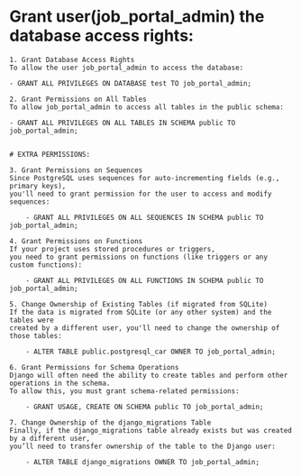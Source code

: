 # Grant user(job_portal_admin) the database access rights:

    1. Grant Database Access Rights
    To allow the user job_portal_admin to access the database:

    - GRANT ALL PRIVILEGES ON DATABASE test TO job_portal_admin;

    2. Grant Permissions on All Tables
    To allow job_portal_admin to access all tables in the public schema:

    - GRANT ALL PRIVILEGES ON ALL TABLES IN SCHEMA public TO job_portal_admin;


    # EXTRA PERMISSIONS:

    3. Grant Permissions on Sequences
    Since PostgreSQL uses sequences for auto-incrementing fields (e.g., primary keys),
    you'll need to grant permission for the user to access and modify sequences:

        - GRANT ALL PRIVILEGES ON ALL SEQUENCES IN SCHEMA public TO job_portal_admin;

    4. Grant Permissions on Functions
    If your project uses stored procedures or triggers,
    you need to grant permissions on functions (like triggers or any custom functions):

        - GRANT ALL PRIVILEGES ON ALL FUNCTIONS IN SCHEMA public TO job_portal_admin;

    5. Change Ownership of Existing Tables (if migrated from SQLite)
    If the data is migrated from SQLite (or any other system) and the tables were
    created by a different user, you'll need to change the ownership of those tables:

        - ALTER TABLE public.postgresql_car OWNER TO job_portal_admin;

    6. Grant Permissions for Schema Operations
    Django will often need the ability to create tables and perform other operations in the schema.
    To allow this, you must grant schema-related permissions:

        - GRANT USAGE, CREATE ON SCHEMA public TO job_portal_admin;

    7. Change Ownership of the django_migrations Table
    Finally, if the django_migrations table already exists but was created by a different user,
    you’ll need to transfer ownership of the table to the Django user:

        - ALTER TABLE django_migrations OWNER TO job_portal_admin;
